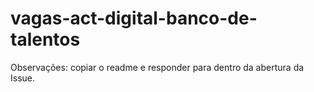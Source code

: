# vagas-act-digital-banco-de-talentos
Observações: copiar o readme e responder para dentro da abertura da Issue.
